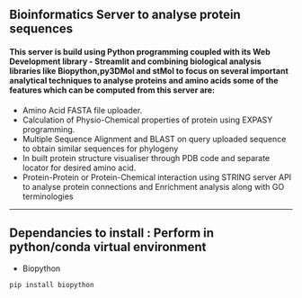 ## Bioinformatics Server to analyse protein sequences

#### This server is build using Python programming coupled with its Web Development library - Streamlit and combining biological analysis libraries like Biopython,py3DMol and stMol to focus on several important analytical techniques to analyse proteins and amino acids some of the features which can be computed from this server are:

- Amino Acid FASTA file uploader.
- Calculation of Physio-Chemical properties of protein using EXPASY programming.
- Multiple Sequence Alignment and BLAST on query uploaded sequence to obtain similar sequences for phylogeny
- In built protein structure visualiser through PDB code and separate locator for desired amino acid.
- Protein-Protein or Protein-Chemical interaction using STRING server API to analyse protein connections and Enrichment analysis along with GO terminologies

---

## Dependancies to install : Perform in python/conda virtual environment 

* Biopython 
```sh
pip install biopython
